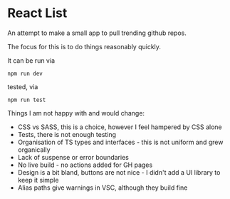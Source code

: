 # React List

An attempt to make a small app to pull trending github repos.

The focus for this is to do things reasonably quickly.

It can be run via 

`npm run dev`

tested, via

`npm run test`

Things I am not happy with and would change:

- CSS vs SASS, this is a choice, however I feel hampered by CSS alone
- Tests, there is not enough testing
- Organisation of TS types and interfaces - this is not uniform and grew organically
- Lack of suspense or error boundaries
- No live build - no actions added for GH pages
- Design is a bit bland, buttons are not nice - I didn't add a UI library to keep it simple
- Alias paths give warnings in VSC, although they build fine
